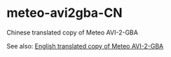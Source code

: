 # meteo-avi2gba-CN
Chinese translated copy of Meteo AVI-2-GBA

See also: [English translated copy of Meteo AVI-2-GBA](https://github.com/jkotrub/mirror-meteo-avi2gba)
